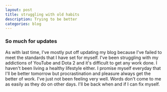 ```yaml
---
layout: post
title: struggling with old habits
description: Trying to be better
categories: blog 
---
```


### So much for updates

As with last time, I've mostly put off updating my blog because I've failed to meet the standards that I have set for myself. I've been struggling with my addictions of YouTube and Dota 2 and it's difficult to get any work done. I haven't been living a healthy lifestyle either. I promise myself everyday that I'll be better tomorrow but procrastination and pleasure always get the better of work. I've just not been feeling very well. Words don't come to me as easily as they do on other days. I'll be back when and if I can fix myself.